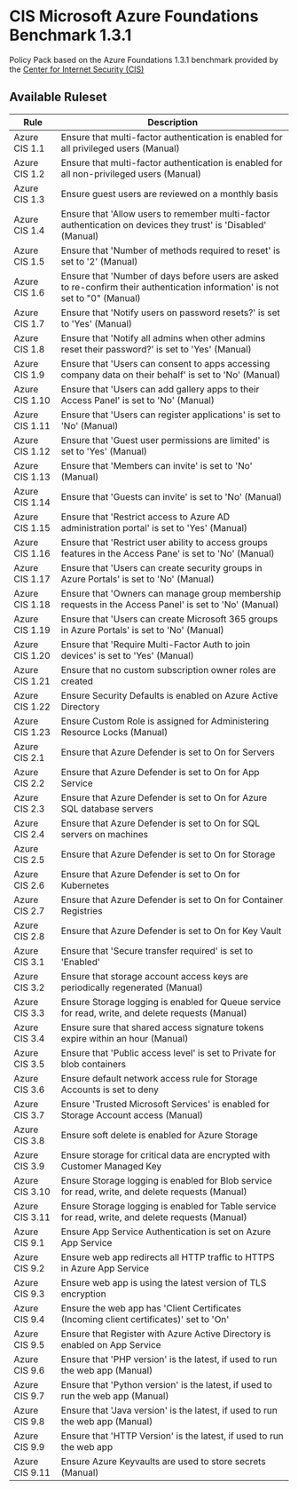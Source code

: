 # CIS Microsoft Azure Foundations Benchmark 1.3.1

Policy Pack based on the Azure Foundations 1.3.1 benchmark provided by the [Center for Internet Security (CIS)](https://www.cisecurity.org/benchmark/azure/)

## Available Ruleset

| Rule           | Description                                                                                                                                      |
| -------------- | ------------------------------------------------------------------------------------------------------------------------------------------------------------------- |
| Azure CIS 1.1  | Ensure that multi-factor authentication is enabled for all privileged users (Manual)                                                             |
| Azure CIS 1.2  | Ensure that multi-factor authentication is enabled for all non-privileged users (Manual)                                                         |
| Azure CIS 1.3  | Ensure guest users are reviewed on a monthly basis                                                                                               |
| Azure CIS 1.4  | Ensure that 'Allow users to remember multi-factor authentication on devices they trust' is 'Disabled' (Manual)                                   |
| Azure CIS 1.5  | Ensure that 'Number of methods required to reset' is set to '2' (Manual)                                                                         |
| Azure CIS 1.6  | Ensure that 'Number of days before users are asked to re-confirm their authentication information' is not set to "0" (Manual)                    |
| Azure CIS 1.7  | Ensure that 'Notify users on password resets?' is set to 'Yes' (Manual)                                                                          |
| Azure CIS 1.8  | Ensure that 'Notify all admins when other admins reset their password?' is set to 'Yes' (Manual)                                                 |
| Azure CIS 1.9  | Ensure that 'Users can consent to apps accessing company data on their behalf' is set to 'No' (Manual)                                           |
| Azure CIS 1.10 | Ensure that 'Users can add gallery apps to their Access Panel' is set to 'No' (Manual)                                                           |
| Azure CIS 1.11 | Ensure that 'Users can register applications' is set to 'No' (Manual)                                                                            |
| Azure CIS 1.12 | Ensure that 'Guest user permissions are limited' is set to 'Yes' (Manual)                                                                        |
| Azure CIS 1.13 | Ensure that 'Members can invite' is set to 'No' (Manual)                                                                                         |
| Azure CIS 1.14 | Ensure that 'Guests can invite' is set to 'No' (Manual)                                                                                          |
| Azure CIS 1.15 | Ensure that 'Restrict access to Azure AD administration portal' is set to 'Yes' (Manual)                                                         |
| Azure CIS 1.16 | Ensure that 'Restrict user ability to access groups features in the Access Pane' is set to 'No' (Manual)                                         |
| Azure CIS 1.17 | Ensure that 'Users can create security groups in Azure Portals' is set to 'No' (Manual)                                                          |
| Azure CIS 1.18 | Ensure that 'Owners can manage group membership requests in the Access Panel' is set to 'No' (Manual)                                            |
| Azure CIS 1.19 | Ensure that 'Users can create Microsoft 365 groups in Azure Portals' is set to 'No' (Manual)                                                     |
| Azure CIS 1.20 | Ensure that 'Require Multi-Factor Auth to join devices' is set to 'Yes' (Manual)                                                                 |
| Azure CIS 1.21 | Ensure that no custom subscription owner roles are created                                                                                       |
| Azure CIS 1.22 | Ensure Security Defaults is enabled on Azure Active Directory                                                                                    |
| Azure CIS 1.23 | Ensure Custom Role is assigned for Administering Resource Locks (Manual)                                                                         |
| Azure CIS 2.1  | Ensure that Azure Defender is set to On for Servers                                                                                              |
| Azure CIS 2.2  | Ensure that Azure Defender is set to On for App Service                                                                                          |
| Azure CIS 2.3  | Ensure that Azure Defender is set to On for Azure SQL database servers                                                                           |
| Azure CIS 2.4  | Ensure that Azure Defender is set to On for SQL servers on machines                                                                              |
| Azure CIS 2.5  | Ensure that Azure Defender is set to On for Storage                                                                                              |
| Azure CIS 2.6  | Ensure that Azure Defender is set to On for Kubernetes                                                                                           |
| Azure CIS 2.7  | Ensure that Azure Defender is set to On for Container Registries                                                                                 |
| Azure CIS 2.8  | Ensure that Azure Defender is set to On for Key Vault                                                                                            |
| Azure CIS 3.1  | Ensure that 'Secure transfer required' is set to 'Enabled'                                                                                       |
| Azure CIS 3.2  | Ensure that storage account access keys are periodically regenerated (Manual)                                                                    |
| Azure CIS 3.3  | Ensure Storage logging is enabled for Queue service for read, write, and delete requests (Manual)                                                |
| Azure CIS 3.4  | Ensure sure that shared access signature tokens expire within an hour (Manual)                                                                   |
| Azure CIS 3.5  | Ensure that 'Public access level' is set to Private for blob containers                                                                          |
| Azure CIS 3.6  | Ensure default network access rule for Storage Accounts is set to deny                                                                           |
| Azure CIS 3.7  | Ensure 'Trusted Microsoft Services' is enabled for Storage Account access (Manual)                                                               |
| Azure CIS 3.8  | Ensure soft delete is enabled for Azure Storage                                                                                                  |
| Azure CIS 3.9  | Ensure storage for critical data are encrypted with Customer Managed Key                                                                         |
| Azure CIS 3.10 | Ensure Storage logging is enabled for Blob service for read, write, and delete requests (Manual)                                                 |
| Azure CIS 3.11 | Ensure Storage logging is enabled for Table service for read, write, and delete requests (Manual)                                                |
| Azure CIS 9.1  | Ensure App Service Authentication is set on Azure App Service                                                                                    |
| Azure CIS 9.2  | Ensure web app redirects all HTTP traffic to HTTPS in Azure App Service                                                                          |
| Azure CIS 9.3  | Ensure web app is using the latest version of TLS encryption                                                                                     |
| Azure CIS 9.4  | Ensure the web app has 'Client Certificates (Incoming client certificates)' set to 'On'                                                          |
| Azure CIS 9.5  | Ensure that Register with Azure Active Directory is enabled on App Service                                                                       |
| Azure CIS 9.6  | Ensure that 'PHP version' is the latest, if used to run the web app (Manual)                                                                     |
| Azure CIS 9.7  | Ensure that 'Python version' is the latest, if used to run the web app (Manual)                                                                  |
| Azure CIS 9.8  | Ensure that 'Java version' is the latest, if used to run the web app (Manual)                                                                    |
| Azure CIS 9.9  | Ensure that 'HTTP Version' is the latest, if used to run the web app                                                                             |
| Azure CIS 9.11 | Ensure Azure Keyvaults are used to store secrets (Manual)                                                                                        |
